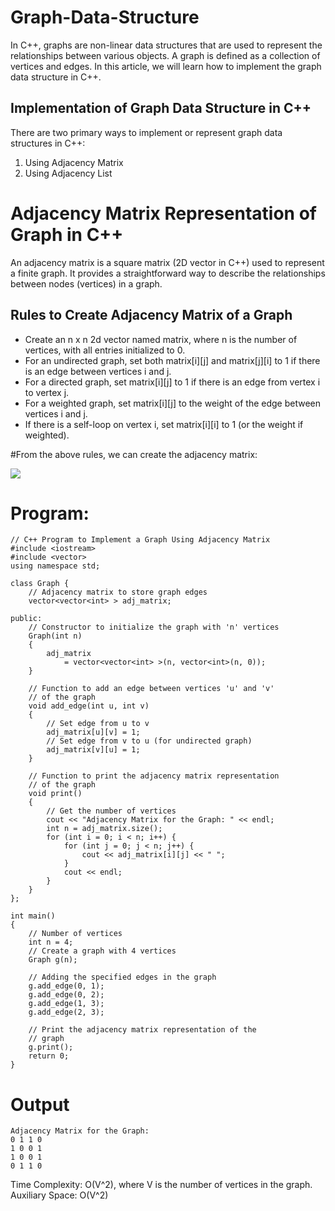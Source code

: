 # Graph-Data-Structure
In C++, graphs are non-linear data structures that are used to represent the relationships between various objects. A graph is defined as a collection of vertices and edges. In this article, we will learn how to implement the graph data structure in C++.

## Implementation of Graph Data Structure in C++
There are two primary ways to implement or represent graph data structures in C++:

1. Using Adjacency Matrix
2. Using Adjacency List


# Adjacency Matrix Representation of Graph in C++
An adjacency matrix is a square matrix (2D vector in C++) used to represent a finite graph. It provides a straightforward way to describe the relationships between nodes (vertices) in a graph.

## Rules to Create Adjacency Matrix of a Graph
- Create an n x n 2d vector named matrix, where n is the number of vertices, with all entries initialized to 0.
- For an undirected graph, set both matrix[i][j] and matrix[j][i] to 1 if there is an edge between vertices i and j.
- For a directed graph, set matrix[i][j] to 1 if there is an edge from vertex i to vertex j.
- For a weighted graph, set matrix[i][j] to the weight of the edge between vertices i and j.
- If there is a self-loop on vertex i, set matrix[i][i] to 1 (or the weight if weighted).

#From the above rules, we can create the adjacency matrix:

<img src="https://media.geeksforgeeks.org/wp-content/uploads/20240613161501/graph-in-cpp.webp">

# Program:
```
// C++ Program to Implement a Graph Using Adjacency Matrix
#include <iostream>
#include <vector>
using namespace std;

class Graph {
    // Adjacency matrix to store graph edges
    vector<vector<int> > adj_matrix;

public:
    // Constructor to initialize the graph with 'n' vertices
    Graph(int n)
    {
        adj_matrix
            = vector<vector<int> >(n, vector<int>(n, 0));
    }

    // Function to add an edge between vertices 'u' and 'v'
    // of the graph
    void add_edge(int u, int v)
    {
        // Set edge from u to v
        adj_matrix[u][v] = 1;
        // Set edge from v to u (for undirected graph)
        adj_matrix[v][u] = 1;
    }

    // Function to print the adjacency matrix representation
    // of the graph
    void print()
    {
        // Get the number of vertices
        cout << "Adjacency Matrix for the Graph: " << endl;
        int n = adj_matrix.size();
        for (int i = 0; i < n; i++) {
            for (int j = 0; j < n; j++) {
                cout << adj_matrix[i][j] << " ";
            }
            cout << endl;
        }
    }
};

int main()
{
    // Number of vertices
    int n = 4;
    // Create a graph with 4 vertices
    Graph g(n);

    // Adding the specified edges in the graph
    g.add_edge(0, 1);
    g.add_edge(0, 2);
    g.add_edge(1, 3);
    g.add_edge(2, 3);

    // Print the adjacency matrix representation of the
    // graph
    g.print();
    return 0;
}
```
# Output
```
Adjacency Matrix for the Graph: 
0 1 1 0 
1 0 0 1 
1 0 0 1 
0 1 1 0
```
Time Complexity: O(V^2), where V is the number of vertices in the graph.
<br>
Auxiliary Space: O(V^2)


